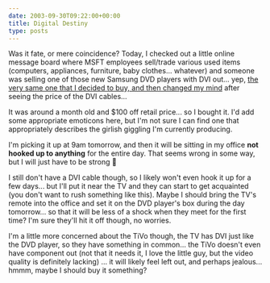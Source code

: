 ```yaml
---
date: 2003-09-30T09:22:00+00:00
title: Digital Destiny
type: posts
---
```

Was it fate, or mere coincidence? Today, I checked out a little online message board where MSFT employees sell/trade various used items (computers, appliances, furniture, baby clothes... whatever) and someone was selling one of those new Samsung DVD players with DVI out... yep, [the very same one that I decided to buy, and then changed my mind](http://weblogs.asp.net/duncanma/posts/28158.aspx) after seeing the price of the DVI cables...

It was around a month old and $100 off retail price... so I bought it. I'd add some appropriate emoticons here, but I'm not sure I can find one that appropriately describes the girlish giggling I'm currently producing.

I'm picking it up at 9am tomorrow, and then it will be sitting in my office **not hooked up to anything** for the entire day. That seems wrong in some way, but I will just have to be strong 🙂

I still don't have a DVI cable though, so I likely won't even hook it up for a few days... but I'll put it near the TV and they can start to get acquainted (you don't want to rush something like this). Maybe I should bring the TV's remote into the office and set it on the DVD player's box during the day tomorrow... so that it will be less of a shock when they meet for the first time? I'm sure they'll hit it off though, no worries.

I'm a little more concerned about the TiVo though, the TV has DVI just like the DVD player, so they have something in common... the TiVo doesn't even have component out (not that it needs it, I love the little guy, but the video quality is definitely lacking) ... it will likely feel left out, and perhaps jealous... hmmm, maybe I should buy it something?
